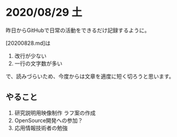 # 2020/08/29 土
昨日からGitHubで日常の活動をできるだけ記録するように。

[20200828.md]は
1. 改行が少ない
2. 一行の文字数が多い

で、読みづらいため、今度からは文章を適度に短く切ろうと思います。

## やること
1. 研究説明用映像制作 ラフ案の作成
2. OpenSource開発への参加？
3. 応用情報技術者の勉強

